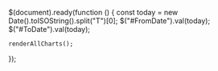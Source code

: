$(document).ready(function () {
    const today = new Date().toISOString().split("T")[0];
    $("#FromDate").val(today);
    $("#ToDate").val(today);
    
    renderAllCharts();
});